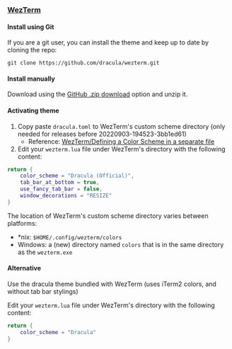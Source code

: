 ### [WezTerm](https://wezfurlong.org/wezterm)

#### Install using Git

If you are a git user, you can install the theme and keep up to date by cloning the repo:

    git clone https://github.com/dracula/wezterm.git

#### Install manually

Download using the [GitHub .zip download](https://github.com/dracula/wezterm/archive/master.zip) option and unzip it.

#### Activating theme

1. Copy paste `dracula.toml` to WezTerm's custom scheme directory (only needed for releases before 20220903-194523-3bb1ed61)
    - Reference:  [WezTerm/Defining a Color Scheme in a separate file](https://wezfurlong.org/wezterm/config/appearance.html#defining-a-color-scheme-in-a-separate-file)
2. Edit your `wezterm.lua` file under WezTerm's directory with the following content:

```lua
return {
    color_scheme = "Dracula (Official)",
    tab_bar_at_bottom = true,
    use_fancy_tab_bar = false,
    window_decorations = "RESIZE"
}
```

The location of WezTerm's custom scheme directory varies between platforms:

-   \*nix: `$HOME/.config/wezterm/colors`
-   Windows: a (new) directory named `colors` that is in the same directory as the `wezterm.exe`

#### Alternative

Use the dracula theme bundled with WezTerm (uses iTerm2 colors, and without tab bar stylings)

Edit your `wezterm.lua` file under WezTerm's directory with the following content:

```lua
return {
    color_scheme = "Dracula"
}
```
